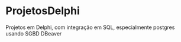 # ProjetosDelphi

Projetos em Delphi, com integração em SQL, especialmente postgres usando SGBD DBeaver
